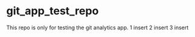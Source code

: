 # git_app_test_repo
This repo is only for testing the git analytics app.
1 insert
2 insert
3 insert
